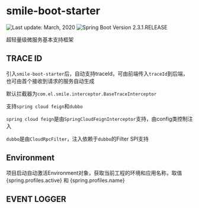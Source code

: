 # smile-boot-starter

<div>
  <img src="https://img.shields.io/badge/%F0%9F%93%85%20Last%20update%20-%20March%2012%202020-green.svg" alt="Last update: March, 2020">
  <img src="https://img.shields.io/badge/%E2%9C%94%20Spring%20Boot%20Version%20-%202.3.1.RELEASE-brightgreen.svg" alt="Spring Boot Version 2.3.1.RELEASE">
</div>

超轻量级微服务基本支持框架

## TRACE ID
引入`smile-boot-starter`后，自动支持traceId，可由前端传入`traceId`到后端，也可由首个接收到请求的服务自动生成

默认拦截器为`com.el.smile.interceptor.BaseTraceInterceptor`

支持`spring cloud feign`和`dubbo`

`spring cloud feign`是由`SpringCloudFeignInterceptor`支持，由config类控制注入

`dubbo`是由`CloudRpcFilter`，注入依赖于`dubbo`的Filter SPI支持

## Environment
项目启动自动激活Environment对象，获取当前工程的环境和应用名称，取值{spring.profiles.active} 和 {spring.profiles.name}

## EVENT LOGGER
